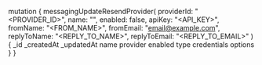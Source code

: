 mutation {
    messagingUpdateResendProvider(
        providerId: "<PROVIDER_ID>",
        name: "<NAME>",
        enabled: false,
        apiKey: "<API_KEY>",
        fromName: "<FROM_NAME>",
        fromEmail: "email@example.com",
        replyToName: "<REPLY_TO_NAME>",
        replyToEmail: "<REPLY_TO_EMAIL>"
    ) {
        _id
        _createdAt
        _updatedAt
        name
        provider
        enabled
        type
        credentials
        options
    }
}
